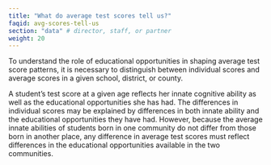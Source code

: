 ```yaml
---
title: "What do average test scores tell us?"
faqid: avg-scores-tell-us
section: "data" # director, staff, or partner
weight: 20
---
```

To understand the role of educational opportunities in shaping average test score patterns, it is necessary to distinguish between individual scores and average scores in a given school, district, or county.  

A student’s test score at a given age reflects her innate cognitive ability as well as the educational opportunities she has had. The differences in individual scores may be explained by differences in both innate ability and the educational opportunities they have had. However, because the average innate abilities of students born in one community do not differ from those born in another place, any difference in average test scores must reflect differences in the educational opportunities available in the two communities. 

